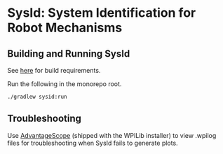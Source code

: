 # SysId: System Identification for Robot Mechanisms

## Building and Running SysId

See [here](../README.md#Requirements) for build requirements.

Run the following in the monorepo root.
```bash
./gradlew sysid:run
```

## Troubleshooting

Use [AdvantageScope](https://docs.wpilib.org/en/stable/docs/software/dashboards/advantagescope.html) (shipped with the WPILib installer) to view .wpilog files for troubleshooting when SysId fails to generate plots.
